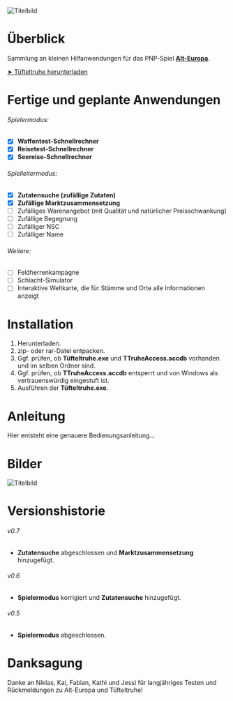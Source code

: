 ![Titelbild](https://alberich-verlag.de/pngs/T%C3%BCfteltruhe-Logo.PNG)

# Überblick
Sammlung an kleinen Hilfanwendungen für das PNP-Spiel [**Alt-Europa**](https://alberich-verlag.de/alteuropa.html).

[➤ Tüfteltruhe herunterladen](https://alberich-verlag.de/alteuropamaterial.html)

# Fertige und geplante Anwendungen

###### Spielermodus:
- [x] **Waffentest-Schnellrechner**
- [x] **Reisetest-Schnellrechner**
- [x] **Seereise-Schnellrechner**

###### Spielleitermodus:
- [x] **Zutatensuche (zufällige Zutaten)**
- [x] **Zufällige Marktzusammensetzung**
- [ ] Zufälliges Warenangebot (mit Qualität und natürlicher Preisschwankung)
- [ ] Zufällige Begegnung
- [ ] Zufälliger NSC
- [ ] Zufälliger Name

###### Weitere:
- [ ] Feldherrenkampagne
- [ ] Schlacht-Simulator
- [ ] Interaktive Weltkarte, die für Stämme und Orte alle Informationen anzeigt

# Installation

1. Herunterladen.
2. zip- oder rar-Datei entpacken.
3. Ggf. prüfen, ob **Tüfteltruhe.exe** und **TTruheAccess.accdb** vorhanden und im selben Ordner sind.
4. Ggf. prüfen, ob **TTruheAccess.accdb** entsperrt und von Windows als vertrauenswürdig eingestuft ist.
5. Ausführen der **Tüfteltruhe.exe**.

# Anleitung

Hier entsteht eine genauere Bedienungsanleitung...

# Bilder

![Titelbild](https://alberich-verlag.de/pngs/T%C3%BCfteltruhe-Logo.PNG)

# Versionshistorie

###### v0.7
- **Zutatensuche** abgeschlossen und **Marktzusammensetzung** hinzugefügt.
###### v0.6
- **Spielermodus** korrigiert und **Zutatensuche** hinzugefügt.
###### v0.5
- **Spielermodus** abgeschlossen.

# Danksagung

Danke an Niklas, Kai, Fabian, Kathi und Jessi für langjähriges Testen und Rückmeldungen zu Alt-Europa und Tüfteltruhe!